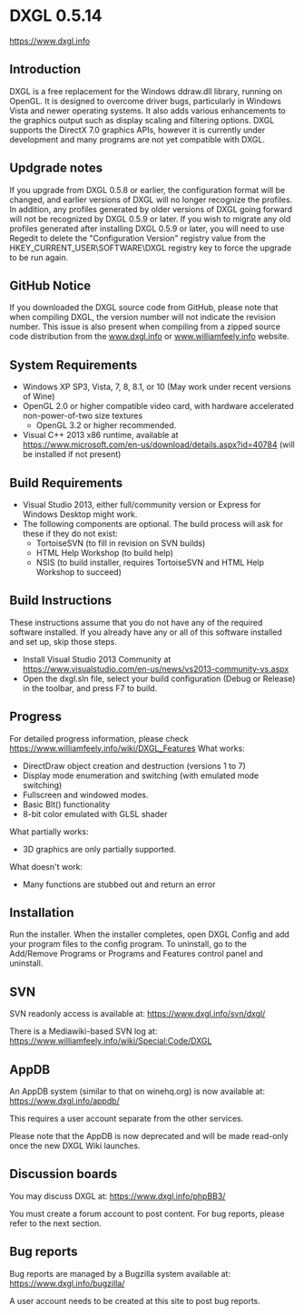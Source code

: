 # DXGL 0.5.14
https://www.dxgl.info

## Introduction
DXGL is a free replacement for the Windows ddraw.dll library, running on OpenGL. It is designed to overcome driver bugs, particularly in Windows Vista and newer operating systems. It also adds various enhancements to the graphics output such as display scaling and filtering options. DXGL supports the DirectX 7.0 graphics APIs, however it is currently under development and many programs are not yet compatible with DXGL.

## Updgrade notes
If you upgrade from DXGL 0.5.8 or earlier, the configuration format will be changed, and earlier versions of DXGL will no longer recognize the profiles.
In addition, any profiles generated by older versions of DXGL going forward will not be recognized by DXGL 0.5.9 or later.
If you wish to migrate any old profiles generated after installing DXGL 0.5.9 or later, you will need to use Regedit to delete the "Configuration Version" registry value from the HKEY_CURRENT_USER\SOFTWARE\DXGL registry key to force the upgrade to be run again.

## GitHub Notice
If you downloaded the DXGL source code from GitHub, please note that when compiling DXGL, the version number will not indicate the revision number.  This issue is also present when compiling from a zipped source code distribution from the www.dxgl.info or www.williamfeely.info website.

## System Requirements

* Windows XP SP3, Vista, 7, 8, 8.1, or 10 (May work under recent versions of Wine)
* OpenGL 2.0 or higher compatible video card, with hardware accelerated non-power-of-two size textures
  * OpenGL 3.2 or higher recommended.
* Visual C++ 2013 x86 runtime, available at https://www.microsoft.com/en-us/download/details.aspx?id=40784 (will be installed if not present)

## Build Requirements
* Visual Studio 2013, either full/community version or Express for Windows Desktop might work.
* The following components are optional.  The build process will ask for these if they do not exist:
  * TortoiseSVN (to fill in revision on SVN builds)
  * HTML Help Workshop (to build help)
  * NSIS (to build installer, requires TortoiseSVN and HTML Help Workshop to succeed)

## Build Instructions
These instructions assume that you do not have any of the required software installed. If you already have any or all of this software installed and set up, skip those steps.
* Install Visual Studio 2013 Community at https://www.visualstudio.com/en-us/news/vs2013-community-vs.aspx
* Open the dxgl.sln file, select your build configuration (Debug or Release) in the toolbar, and press F7 to build.

## Progress
For detailed progress information, please check https://www.williamfeely.info/wiki/DXGL_Features
What works:
* DirectDraw object creation and destruction (versions 1 to 7)
* Display mode enumeration and switching (with emulated mode switching)
* Fullscreen and windowed modes.
* Basic Blt() functionality
* 8-bit color emulated with GLSL shader

What partially works:
* 3D graphics are only partially supported.

What doesn't work:
* Many functions are stubbed out and return an error

## Installation

Run the installer.  When the installer completes, open DXGL Config and add your program files to the config program.
To uninstall, go to the Add/Remove Programs or Programs and Features control panel and uninstall.

## SVN

SVN readonly access is available at:
https://www.dxgl.info/svn/dxgl/

There is a Mediawiki-based SVN log at:
https://www.williamfeely.info/wiki/Special:Code/DXGL

## AppDB

An AppDB system (similar to that on winehq.org) is now available at:
https://www.dxgl.info/appdb/

This requires a user account separate from the other services.

Please note that the AppDB is now deprecated and will be made read-only once the new DXGL Wiki launches.

## Discussion boards

You may discuss DXGL at:
https://www.dxgl.info/phpBB3/

You must create a forum account to post content.  For bug reports, please refer to the next section.

## Bug reports

Bug reports are managed by a Bugzilla system available at:
https://www.dxgl.info/bugzilla/

A user account needs to be created at this site to post bug reports.
